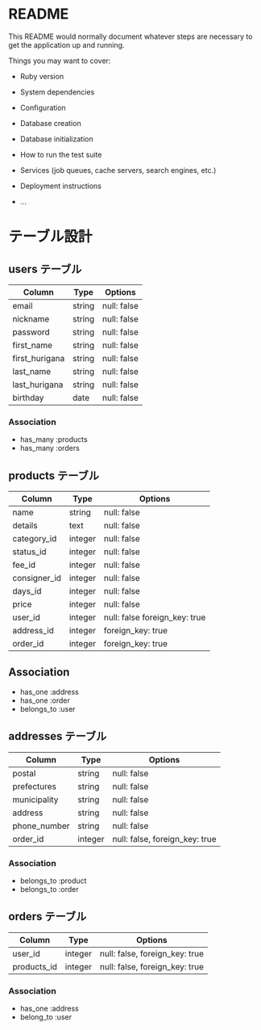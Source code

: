# README

This README would normally document whatever steps are necessary to get the
application up and running.

Things you may want to cover:

* Ruby version

* System dependencies

* Configuration

* Database creation

* Database initialization

* How to run the test suite

* Services (job queues, cache servers, search engines, etc.)

* Deployment instructions

* ...

# テーブル設計

## users テーブル

| Column         | Type   | Options     |
| -------------- | ------ | ----------- |
| email          | string | null: false |
| nickname       | string | null: false |
| password       | string | null: false |
| first_name     | string | null: false |
| first_hurigana | string | null: false |
| last_name      | string | null: false |
| last_hurigana  | string | null: false |
| birthday       | date   | null: false |

### Association

- has_many :products
- has_many :orders

## products テーブル

| Column       | Type       | Options                        |
| ----------   | ---------- | ------------------------------ |
| name         | string     | null: false                    |
| details      | text       | null: false                    |
| category_id  | integer    | null: false                    |
| status_id    | integer    | null: false                    |
| fee_id       | integer    | null: false                    |
| consigner_id | integer    | null: false                    |
| days_id      | integer    | null: false                    |
| price        | integer    | null: false                    |
| user_id      | integer    | null: false  foreign_key: true |
| address_id   | integer    | foreign_key: true              |
| order_id     | integer    | foreign_key: true              |

## Association

- has_one    :address
- has_one    :order
- belongs_to :user

## addresses テーブル

| Column       | Type       | Options                        |
| ------------ | ---------- | ------------------------------ |
| postal       | string     | null: false                    |
| prefectures  | string     | null: false                    |
| municipality | string     | null: false                    |
| address      | string     | null: false                    |
| phone_number | string     | null: false                    |
| order_id     | integer    | null: false, foreign_key: true |

### Association

- belongs_to :product
- belongs_to :order

## orders テーブル

| Column      | Type       | Options                        |
| ----------  | ---------- | ------------------------------ |
| user_id     | integer    | null: false, foreign_key: true |
| products_id | integer    | null: false, foreign_key: true |

### Association

- has_one   :address
- belong_to :user